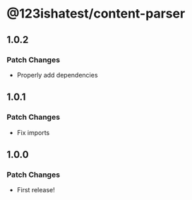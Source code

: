 # @123ishatest/content-parser

## 1.0.2

### Patch Changes

- Properly add dependencies

## 1.0.1

### Patch Changes

- Fix imports

## 1.0.0

### Patch Changes

- First release!
